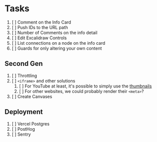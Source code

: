 # Tasks

1. [ ] Comment on the Info Card
1. [ ] Push IDs to the URL path
1. [ ] Number of Comments on the info detail
1. [ ] Edit Excalidraw Controls
1. [ ] List connections on a node on the info card
1. [ ] Guards for only altering your own content

## Second Gen

1. [ ] Throttling
1. [ ] `<iframe>` and other solutions
   1. [ ] For YouTube at least, it's possible to simply use the [thumbnails](https://stackoverflow.com/a/2068371/4756173)
   2. [ ] For other websites, we could probably render their `<meta>`?
1. [ ] Create Canvases

## Deployment

1. [ ] Vercel Postgres
2. [ ] PostHog
3. [ ] Sentry

